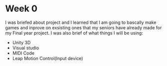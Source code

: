 # Week 0
I was briefed about project and I learned that I am going to bascally make games and inprove on exsisting ones that  my seniors have already made for my Final year project.
 I was also brief of what things I will be using:
 * Unity 3D
 * Visual studio
 * MIDI Code
 * Leap Motion Control(Input device)
<!--stackedit_data:
eyJoaXN0b3J5IjpbLTIxMzQ5MjY1NTksNTc0OTMxNTQyLDU3MT
gxNTM3N119
-->